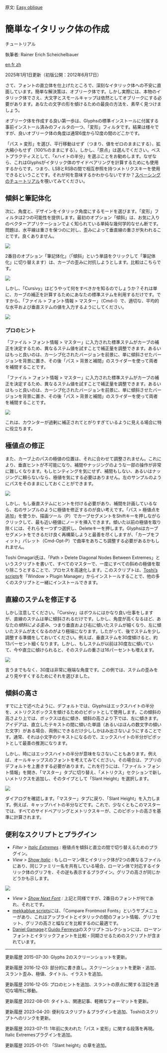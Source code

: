 原文: [Easy oblique](https://glyphsapp.com/learn/easy-oblique)
# 簡単なイタリック体の作成

チュートリアル

執筆者: Rainer Erich Scheichelbauer

[ en ](https://glyphsapp.com/learn/easy-oblique) [ fr ](https://glyphsapp.com/fr/learn/easy-oblique) [ zh ](https://glyphsapp.com/zh/learn/easy-oblique)

2025年1月1日更新（初版公開：2012年6月17日）

さて、フォントの直立体を仕上げたところで、深刻なイタリック体への不安に直面しています。簡単な解決策は、オブリーク体です。しかし実際には、本物のイタリック体でさえ、大文字とスモールキャップは依然としてオブリークにする必要があります。あなたの文字の形を傾けるための最良の方法を、素早く見つけましょう。

オブリーク体を作成する良い第一歩は、Glyphsの標準インストールに付属する事前インストール済みのフィルタの一つ、「変形」フィルタです。結果は様々ですが、良いオブリーク体の角度は通常6度から12度の間のどこかです。

「パス > 変形」を選び、平行移動はせず（つまり、値をゼロのままにする）、拡大縮小もせず（100%のままにする）。しかし、「原点」は選んでください。ベストプラクティスとして、「xハイトの半分」を選ぶことをお勧めします。なぜなら、これはGlyphsがイタリック体のサイドベアリングを計算するためにも使用するからです。つまり、LSBとRSBの間で相互参照を持つメトリクスキーを使用できるということです。それが何を意味するかわからないですか？[スペーシングのチュートリアル](spacing.md)を覗いてみてください。

## 傾斜と筆記体化

次に、角度と、デザインをイタリック角度にするモードを選びます。「変形」フィルタは2つの可能性を提供します。最初のオプション「傾斜」は、お気に入りのベクターアプリケーションでよく知られている単純な幾何学的なせん断です。問題は、水平線は重さを保つのに対し、歪みによって垂直線の重さが失われることです。良くありません。

![](images/transformations.png)

2番目のオプション「筆記体化」（「傾斜」という単語をクリックして「筆記体化」に切り替えます）は、カーブの歪みに対抗しようとします。比較はこちらです。

![](images/animation_mono.gif)

しかし、「Cursivy」はどうやって何をすべきかを知るのでしょうか？それは単に、カーブの補正を計算するためにあなたの標準ステムを利用するだけです。ですから、「ファイル > フォント情報 > マスター」（Cmd-I）で、適切な、平均的な水平および垂直ステムの値を入力するようにしてください。

![](images/fontinfo.png)

### プロのヒント
「ファイル > フォント情報 > マスター」に入力された標準ステムがカーブの補正を決定するため、異なるステム値を試すことで補正量を調整できます。あるいはもっと良いのは、カーシブ化されたバージョンを前景に、単に傾斜させたバージョンを背景に置き、その後「パス > 背景と補間」のスライダーを使って両者を補間することです。

「ファイル > フォント情報 > マスター」に入力された標準ステムがカーブの補正を決定するため、異なるステム値を試すことで補正量を調整できます。あるいはもっと良いのは、カーシブ化されたバージョンを前景に、単に傾斜させたバージョンを背景に置き、その後「パス > 背景と補間」のスライダーを使って両者を補間することです。

![](images/background.png)

これは、カウンターが過剰に補正されてとがりすぎているように見える場合に特に役立ちます。

## 極値点の修正

また、カーブ上のパスの極値の位置は、それに合わせて調整されません。これにより、垂直ヒントが不可能になり、補間やナッジングのような一部の操作が非常に難しくなります。もしヒンティングを気にせず、補間もしない、あるいはナッジングに頼らないなら、極値を気にする必要はありません。左のサンプルのようにパスをそのままにしておくことができます。

![](images/extremums.png)

しかし、もし垂直ステムにヒントを付ける必要があり、補間を計画しているなら、右のサンプルのように極値を修正するのが良い考えです。「パス > 極値点を追加」を使うか、描画ツール（P）でカーブセグメントをShiftキーを押しながらクリックして、最も近い極値にノードを挿入できます。傾いた以前の極値を取り除くには、それらを一つずつ選択し、Deleteキーを押します。Glyphsはカーブセグメントをできるだけ良く再構築しようと最善を尽くしますが、「カーブをフィット」パレット（Cmd-Opt-P）で曲率をあちこち調整する必要があるかもしれません。

Toshi Omagari氏は、「Path > Delete Diagonal Nodes Between Extremes」というスクリプトを書いて、すべてのマスターで、一度にすべての斜めの極値を取り除こうとすることで、プロセスを高速化します。このスクリプトは、[Toshi’s scripts](glyphsapp3://showplugin/Toshi%20Omagari’s%20Scripts)を「Window > Plugin Manager」からインストールすることで、他の多くのスクリプトと一緒にインストールできます。

## 直線のステムを修正する

しかし注意してください。「Cursivy」はボウルにはかなり良い仕事をしますが、直線のステムは単に傾斜されるだけです。しかし、角度が高くなるほど、あなたの*傾斜による歪み*、つまり垂直および右に傾いたステムが細くなり、左に傾いたステムが太くなるのがより極端になります。したがって、後でステムを少し調整する準備をしておいてください。例えば、垂直ステムを30度傾けると、約13パーセント細くなります。しかし、もしステムが以前は30度左に傾いていて、今や直立に傾けられると、そのステムの重さは16パーセントも増えます。

![](images/slantdistortion.png)

言うまでもなく、30度は非常に極端な角度です。この例では、ステムの歪みをより見やすくするためにそれを選びました。

## 傾斜の高さ

すでに上で述べたように、デフォルトでは、Glyphsはエックスハイトの半分を、メトリクスボックスを傾けるためのピボットとして使用します。この傾斜の高さより上では、ボックスは右に傾き、傾斜の高さより下では、左に傾きます。アイデアは、直立したテキストの間に傾いた単語（あるいはほんの数文字の傾いた文字）がある場合、両側にできるだけ少ししかはみ出さないようにすることです。通常、それは小文字のテキストになるので、エックスハイトの半分がピボットとして最善の推測になります。

しかし、時にはエックスハイトの半分が意味をなさないこともあります。例えば、オールキャップスのフォントを考えてみてください。その場合は、アプリのデフォルトを上書きする必要があります。これを行うには、「ファイル > フォント情報」を開き、「マスター」タブに切り替え、「メトリクス」セクションで新しいメトリクスを追加し、そのタイプとして「Slant Height」を選択します。

![](images/slant-height.png)

ダイアログを確認します。「マスター」タブに戻り、「Slant Height」を入力します。例えば、キャップハイトの半分などです。これで、少なくともこのマスターでは、すべてのサイドベアリングとメトリクスキーが、このピボットの高さを基準に計算されます。

## 便利なスクリプトとプラグイン

*   *Filter > [Italic Extremes](glyphsapp3://showplugin/Show%20Italic) :* 極値点を傾斜と直立の間で切り替えるためのプラグイン。
*   *View > [Show Italic](glyphsapp3://showplugin/Show%20Italic) :* もしローマン体とイタリック体が2つの異なるファイルにあり、同じファミリー名を共有している場合、ローマン体で対応するイタリック体のグリフを、その逆も表示するプラグイン。グリフの高さが同じかどうかも示します。

![](images/show-italic.png)

*   *View > [Show Next Font](glyphsapp3://showplugin/Show%20Next%20Font) :* 上記と同様ですが、2番目のフォントが何であれ、それとです。
*   [mekkablue scripts](glyphsapp3://showplugin/mekkablue%20scripts)には、「Compare Frontmost Fonts」というサブメニューがあり、これはアップライトとイタリックの間のフォント情報、グリフセット、グリフの高さと幅などを比較するのに最適です。
*   [Daniel Gamage](glyphsapp3://showplugin/Daniel%20Gamage’s%20Scripts)と[Guido Ferreyra](glyphsapp3://showplugin/Guido%20Ferreyra’s%20Scripts)のスクリプトコレクションには、ローマンフォントとイタリックフォントを比較・同期させるためのスクリプトが含まれています。

---

更新履歴 2015-07-30: Glyphs 2のスクリーンショットを更新。

更新履歴 2016-12-03: 部分的に書き直し。スクリーンショットを更新・追加、スラント歪み、極値、タイトル、イラストを追加。

更新履歴 2016-12-05: プロのヒントを追加、スラントの原点に関する注記を適切な場所に移動。

更新履歴 2022-08-01: タイトル、関連記事、軽微なフォーマットを更新。

更新履歴 2023-04-20: 便利なスクリプト＆プラグインを追加、Toshiのスクリプトへのリンクを更新。

更新履歴 2023-07-11: 1年前に失われた「パス > 変形」に関する段落を再現。Italic Extremesプラグインを追加。

更新履歴 2025-01-01: 「Slant height」の章を追加。